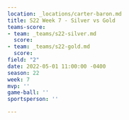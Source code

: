 ```yaml
---
location: _locations/carter-baron.md
title: S22 Week 7 - Silver vs Gold
teams-score:
- team: _teams/s22-silver.md
  score: 
- team: _teams/s22-gold.md
  score: 
field: "2"
date: 2022-05-01 11:00:00 -0400
season: 22
week: 7
mvp: ''
game-ball: ''
sportsperson: ''

---
```

